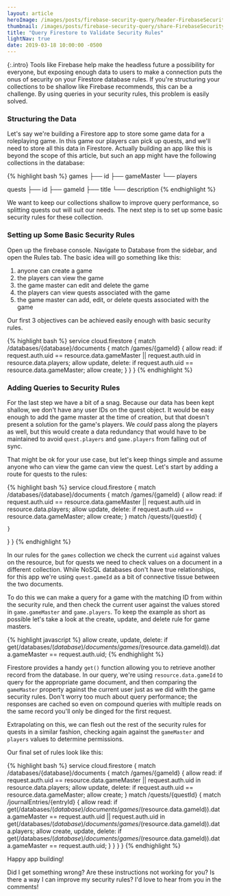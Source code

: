 ```yaml
---
layout: article
heroImage: /images/posts/firebase-security-query/header-FirebaseSecurityQuery.jpg
thumbnail: /images/posts/firebase-security-query/share-FirebaseSecurityQuery.jpg
title: "Query Firestore to Validate Security Rules"
lightNav: true
date: 2019-03-18 10:00:00 -0500
---
```

{:.intro}
Tools like Firebase help make the headless future a possibility for everyone, but exposing enough data to users to make a connection puts the onus of security on your Firestore database rules. If you're structuring your collections to be shallow like Firebase recommends, this can be a challenge. By using queries in your security rules, this problem is easily solved.

### Structuring the Data

Let's say we're building a Firestore app to store some game data for a roleplaying game. In this game our players can pick up quests, and we'll need to store all this data in Firestore. Actually building an app like this is beyond the scope of this article, but such an app might have the following collections in the database:

{% highlight bash %}
games
├── id
├── gameMaster
└── players

quests
├── id
├── gameId
├── title
└── description
{% endhighlight %}

We want to keep our collections shallow to improve query performance, so splitting quests out will suit our needs. The next step is to set up some basic security rules for these collection.

### Setting up Some Basic Security Rules

Open up the firebase console. Navigate to Database from the sidebar, and open the Rules tab. The basic idea will go something like this:

1. anyone can create a game
2. the players can view the game
3. the game master can edit and delete the game
4. the players can view quests associated with the game
5. the game master can add, edit, or delete quests associated with the game

Our first 3 objectives can be achieved easily enough with basic security rules.

{% highlight bash %}
service cloud.firestore {
  match /databases/{database}/documents {
    match /games/{gameId} {
      allow read: if request.auth.uid == resource.data.gameMaster || request.auth.uid in resource.data.players;
      allow update, delete: if request.auth.uid == resource.data.gameMaster;
      allow create;
    }
  }
}
{% endhighlight %}

### Adding Queries to Security Rules

For the last step we have a bit of a snag. Because our data has been kept shallow, we don't have any user IDs on the quest object. It would be easy enough to add the game master at the time of creation, but that doesn't present a solution for the game's players. We _could_ pass along the players as well, but this would create a data redundancy that would have to be maintained to avoid `quest.players` and `game.players` from falling out of sync.

That might be ok for your use case, but let's keep things simple and assume anyone who can view the game can view the quest. Let's start by adding a route for quests to the rules:

{% highlight bash %}
service cloud.firestore {
  match /databases/{database}/documents {
    match /games/{gameId} {
      allow read: if request.auth.uid == resource.data.gameMaster || request.auth.uid in resource.data.players;
      allow update, delete: if request.auth.uid == resource.data.gameMaster;
      allow create;
    }
    match /quests/{questId} {

    }
  }
}
{% endhighlight %}

In our rules for the `games` collection we check the current `uid` against values on the resource, but for quests we need to check values on a document in a different collection. While NoSQL databases don't have true relationships, for this app we're using `quest.gameId` as a bit of connective tissue between the two documents.

To do this we can make a query for a game with the matching ID from within the security rule, and then check the current user against the values stored in `game.gameMaster` and `game.players`. To keep the example as short as possible let's take a look at the create, update, and delete rule for game masters.

{% highlight javascript %}
allow create, update, delete: if get(/databases/$(database)/documents/games/$(resource.data.gameId)).data.gameMaster == request.auth.uid;
{% endhighlight %}

Firestore provides a handy `get()` function allowing you to retrieve another record from the database. In our query, we're using `resource.data.gameId` to query for the appropriate game document, and then comparing the `gameMaster` property against the current user just as we did with the game security rules. Don't worry too much about query performance; the responses are cached so even on compound queries with multiple reads on the same record you'll only be dinged for the first request.

Extrapolating on this, we can flesh out the rest of the security rules for quests in a similar fashion, checking again against the `gameMaster` and `players` values to determine permissions.

Our final set of rules look like this:

{% highlight bash %}
service cloud.firestore {
  match /databases/{database}/documents {
    match /games/{gameId} {
      allow read: if request.auth.uid == resource.data.gameMaster || request.auth.uid in resource.data.players;
      allow update, delete: if request.auth.uid == resource.data.gameMaster;
      allow create;
    }
    match /quests/{questId} {
      match /journalEntries/{entryId} {
      	allow read: if get(/databases/$(database)/documents/games/$(resource.data.gameId)).data.gameMaster == request.auth.uid || request.auth.uid in get(/databases/$(database)/documents/games/$(resource.data.gameId)).data.players;
				allow create, update, delete: if get(/databases/$(database)/documents/games/$(resource.data.gameId)).data.gameMaster == request.auth.uid;
      }
    }
  }
}
{% endhighlight %}

Happy app building!

Did I get something wrong? Are these instructions not working for you? Is there a way I can improve my security rules? I'd love to hear from you in the comments!
